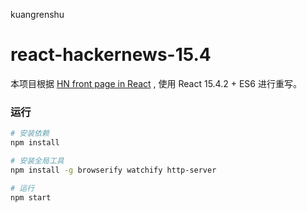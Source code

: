 
kuangrenshu
# react-hackernews-15.4
本项目根据 [HN front page in React](https://github.com/mking/react-hn) , 使用 React 15.4.2 + ES6 进行重写。

### 运行

~~~sh
# 安装依赖
npm install

# 安装全局工具
npm install -g browserify watchify http-server

# 运行
npm start
~~~
